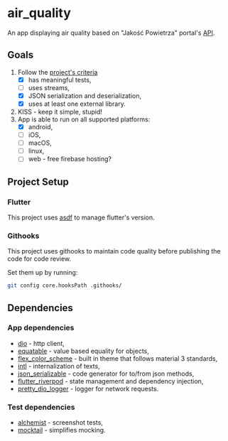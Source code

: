 # air_quality

An app displaying air quality based on "Jakość Powietrza" portal's [API](https://powietrze.gios.gov.pl/pjp/content/api).

## Goals

1. Follow the [project's criteria](http://mw.home.amu.edu.pl/zajecia/PRA2023/PRAPRO.html)
    - [X] has meaningful tests,
    - [ ] uses streams,
    - [X] JSON serialization and deserialization,
    - [X] uses at least one external library.
2. KISS - keep it simple, stupid!
3. App is able to run on all supported platforms:
    - [X] android,
    - [ ] iOS,
    - [ ] macOS,
    - [ ] linux,
    - [ ] web - free firebase hosting?

## Project Setup

### Flutter

This project uses [asdf](https://github.com/oae/asdf-flutter) to manage flutter's version.

### Githooks

This project uses githooks to maintain code quality before publishing the code for code review.

Set them up by running:

```bash
git config core.hooksPath .githooks/
```

## Dependencies

### App dependencies

- [dio](https://pub.dev/packages/dio) - http client,
- [equatable](https://pub.dev/packages/equatable) - value based equality for objects,
- [flex_color_scheme](https://pub.dev/packages/flex_color_scheme) - built in theme that follows material 3 standards,
- [intl](https://pub.dev/packages/intl) - internalization of texts,
- [json_serializable](https://pub.dev/packages/json_serializable) - code generator for to/from json methods,
- [flutter_riverpod](https://pub.dev/packages/flutter_riverpod) - state management and dependency injection,
- [pretty_dio_logger](https://pub.dev/packages/pretty_dio_logger) - logger for network requests.

### Test dependencies

- [alchemist](https://pub.dev/packages/alchemist) - screenshot tests,
- [mocktail](https://pub.dev/packages/mocktail) - simplifies mocking.
